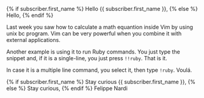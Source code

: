 {% if subscriber.first_name %}
Hello {{ subscriber.first_name }},
{% else %}
Hello,
{% endif %}

Last week you saw how to calculate a math
equantion inside Vim by using unix bc program. Vim
can be very powerful when you combine it with
external applications.

Another example is using it to run Ruby commands.
You just type the snippet and, if it is a
single-line, you just press `!!ruby`. That is it.

In case it is a multiple line command, you select
it, then type `!ruby`. Voulá.

{% if subscriber.first_name %}
Stay curious {{ subscriber.first_name }},
{% else %}
Stay curious,
{% endif %}
Felippe Nardi
